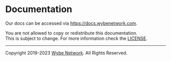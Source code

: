 # Documentation
Our docs can be accessed via https://docs.wybenetwork.com.  

You are not allowed to copy or redistribute this documentation.  
This is subject to change. For more information check the [LICENSE](LICENSE.md).

---

Copyright 2019-2023 [Wybe Network](https://wybenetwork.com/). All Rights Reserved.